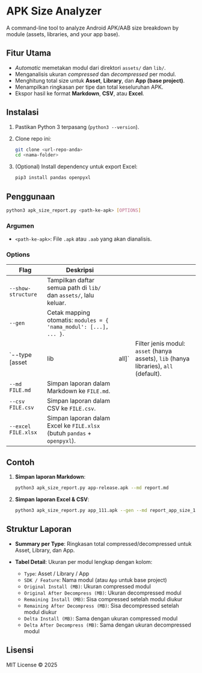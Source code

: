 # APK Size Analyzer

A command-line tool to analyze Android APK/AAB size breakdown by module (assets, libraries, and your app base).

## Fitur Utama

* *Automatic* memetakan modul dari direktori `assets/` dan `lib/`.
* Menganalisis ukuran *compressed* dan *decompressed* per modul.
* Menghitung total size untuk **Asset**, **Library**, dan **App (base project)**.
* Menampilkan ringkasan per tipe dan total keseluruhan APK.
* Ekspor hasil ke format **Markdown**, **CSV**, atau **Excel**.

## Instalasi

1. Pastikan Python 3 terpasang (`python3 --version`).
2. Clone repo ini:

   ```bash
   git clone <url-repo-anda>
   cd <nama-folder>
   ```
3. (Optional) Install dependency untuk export Excel:

   ```bash
   pip3 install pandas openpyxl
   ```

## Penggunaan

```bash
python3 apk_size_report.py <path-ke-apk> [OPTIONS]
```

### Argumen

* `<path-ke-apk>`: File `.apk` atau `.aab` yang akan dianalisis.

### Options

| Flag                | Deskripsi                                                                |        |                                                                                       |
| ------------------- | ------------------------------------------------------------------------ | ------ | ------------------------------------------------------------------------------------- |
| `--show-structure`  | Tampilkan daftar semua path di `lib/` dan `assets/`, lalu keluar.        |        |                                                                                       |
| `--gen`             | Cetak mapping otomatis: `modules = { 'nama_modul': [...], ... }`.        |        |                                                                                       |
| \`--type \[asset    | lib                                                                      | all]\` | Filter jenis modul: `asset` (hanya assets), `lib` (hanya libraries), `all` (default). |
| `--md FILE.md`      | Simpan laporan dalam Markdown ke `FILE.md`.                              |        |                                                                                       |
| `--csv FILE.csv`    | Simpan laporan dalam CSV ke `FILE.csv`.                                  |        |                                                                                       |
| `--excel FILE.xlsx` | Simpan laporan dalam Excel ke `FILE.xlsx` (butuh `pandas` + `openpyxl`). |        |                                                                                       |

## Contoh

1. **Simpan laporan Markdown**:

   ```bash
   python3 apk_size_report.py app-release.apk --md report.md
   ```

2. **Simpan laporan Excel & CSV**:

   ```bash
   python3 apk_size_report.py app_111.apk --gen --md report_app_size_111.xlsx
   ```

## Struktur Laporan

* **Summary per Type**: Ringkasan total compressed/decompressed untuk Asset, Library, dan App.
* **Tabel Detail**: Ukuran per modul lengkap dengan kolom:

  * `Type`: Asset / Library / App
  * `SDK / Feature`: Nama modul (atau `App` untuk base project)
  * `Original Install (MB)`: Ukuran compressed modul
  * `Original After Decompress (MB)`: Ukuran decompressed modul
  * `Remaining Install (MB)`: Sisa compressed setelah modul diukur
  * `Remaining After Decompress (MB)`: Sisa decompressed setelah modul diukur
  * `Delta Install (MB)`: Sama dengan ukuran compressed modul
  * `Delta After Decompress (MB)`: Sama dengan ukuran decompressed modul

## Lisensi

MIT License © 2025
